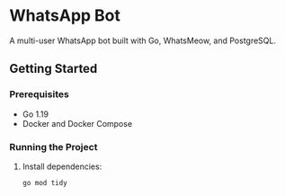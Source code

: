 # WhatsApp Bot

A multi-user WhatsApp bot built with Go, WhatsMeow, and PostgreSQL.

## Getting Started

### Prerequisites

- Go 1.19
- Docker and Docker Compose

### Running the Project

1. Install dependencies:
   ```bash
   go mod tidy
